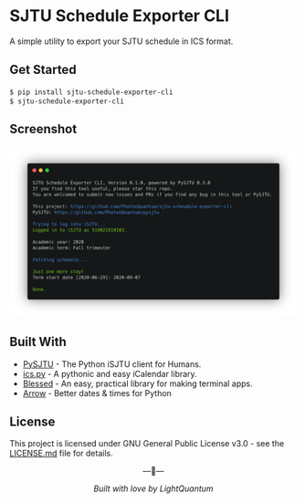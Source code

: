 # SJTU Schedule Exporter CLI

A simple utility to export your SJTU schedule in ICS format.

## Get Started

``` shell script
$ pip install sjtu-schedule-exporter-cli
$ sjtu-schedule-exporter-cli
```

## Screenshot

![screenshot](https://raw.githubusercontent.com/PhotonQuantum/sjtu-schedule-exporter-cli/master/screenshot.png)

## Built With

- [PySJTU](https://github.com/PhotonQuantum/pysjtu) - The Python iSJTU client for Humans. 
- [ics.py](https://github.com/C4ptainCrunch/ics.py) - A pythonic and easy iCalendar library.
- [Blessed](https://github.com/jquast/blessed) - An easy, practical library for making terminal apps.
- [Arrow](https://github.com/arrow-py/arrow) - Better dates & times for Python

## License

This project is licensed under GNU General Public License v3.0 - see the [LICENSE.md](https://github.com/PhotonQuantum/sjtu-schedule-exporter-cli/LICENSE.md) file for details.

<p align="center">&mdash;💖&mdash;</p>
<p align="center"><i>Built with love by LightQuantum</i></p>
